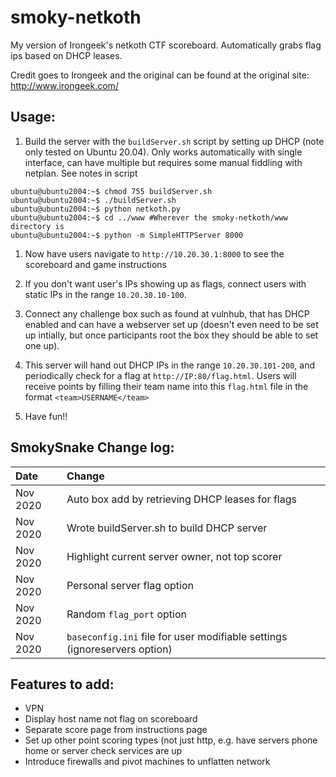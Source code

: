 # smoky-netkoth
My version of Irongeek's netkoth CTF scoreboard. Automatically grabs flag ips based on DHCP leases.

Credit goes to Irongeek and the original can be found at the original site: http://www.irongeek.com/

## Usage:
1.  Build the server with the `buildServer.sh` script by setting up DHCP (note only tested on Ubuntu 20.04). Only works automatically with single interface, can have multiple but requires some manual fiddling with netplan. See notes in script
```
ubuntu@ubuntu2004:~$ chmod 755 buildServer.sh
ubuntu@ubuntu2004:~$ ./buildServer.sh
ubuntu@ubuntu2004:~$ python netkoth.py
ubuntu@ubuntu2004:~$ cd ../www #Wherever the smoky-netkoth/www directory is
ubuntu@ubuntu2004:~$ python -m SimpleHTTPServer 8000
```

1.  Now have users navigate to `http://10.20.30.1:8000` to see the scoreboard and game instructions

1.  If you don't want user's IPs showing up as flags, connect users with static IPs in the range `10.20.30.10-100`.

1. Connect any challenge box such as found at vulnhub, that has DHCP enabled and can have a webserver set up (doesn't even need to be set up intially, but once participants root the box they should be able to set one up). 

1. This server will hand out DHCP IPs in the range `10.20.30.101-200`, and periodically check for a flag at `http://IP:80/flag.html`. Users will receive points by filling their team name into this `flag.html` file in the format `<team>USERNAME</team>`

1.  Have fun!!

## SmokySnake Change log:
| Date | Change|
| :--- | :---- |
| Nov 2020 | Auto box add by retrieving DHCP leases for flags |
| Nov 2020 | Wrote buildServer.sh to build DHCP server|
| Nov 2020 | Highlight current server owner, not top scorer |
| Nov 2020 | Personal server flag option |
| Nov 2020 | Random `flag_port` option | 
| Nov 2020 | `baseconfig.ini` file for user modifiable settings (ignoreservers option) |

## Features to add:
*  VPN
*  Display host name not flag on scoreboard
*  Separate score page from instructions page
*  Set up other point scoring types (not just http, e.g. have servers phone home or server check services are up
*  Introduce firewalls and pivot machines to unflatten network
